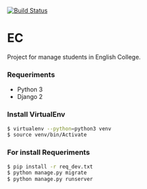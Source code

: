 [![Build Status](https://travis-ci.org/jamesperes/EC.svg?branch=master)](https://travis-ci.org/jamesperes/EC)

# EC
Project for manage students in English College.

### Requeriments

   - Python 3
   - Django 2

### Install VirtualEnv

```sh
$ virtualenv --python=python3 venv
$ source venv/bin/Activate
```

### For install Requeriments

```sh
$ pip install -r req_dev.txt
$ python manage.py migrate
$ python manage.py runserver
```
  

